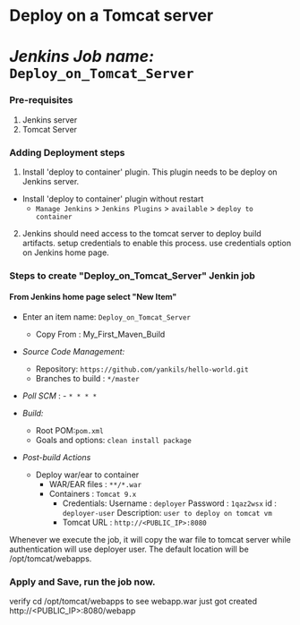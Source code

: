 # Deploy on a Tomcat server
# *Jenkins Job name:* `Deploy_on_Tomcat_Server`

### Pre-requisites

1. Jenkins server 
2. Tomcat Server 

### Adding Deployment steps

1. Install 'deploy to container' plugin. This plugin needs to be deploy on Jenkins server. 

  - Install 'deploy to container' plugin without restart  
    - `Manage Jenkins` > `Jenkins Plugins` > `available` > `deploy to container`
 
2. Jenkins should need access to the tomcat server to deploy build artifacts. setup credentials to enable this process. use credentials option on Jenkins home page.

### Steps to create "Deploy_on_Tomcat_Server" Jenkin job
 #### From Jenkins home page select "New Item"
   - Enter an item name: `Deploy_on_Tomcat_Server`
     - Copy From : My_First_Maven_Build
     
   - *Source Code Management:*
      - Repository: `https://github.com/yankils/hello-world.git`
      - Branches to build : `*/master`  
   - *Poll SCM* :      - `* * * *`

   - *Build:*
     - Root POM:`pom.xml`
     - Goals and options: `clean install package`

 - *Post-build Actions*
   - Deploy war/ear to container
      - WAR/EAR files : `**/*.war`
      - Containers : `Tomcat 9.x`
         - Credentials:
               Username	: `deployer`
               Password : `1qaz2wsx`
               id      :  `deployer-user`
               Description: `user to deploy on tomcat vm`
         - Tomcat URL : `http://<PUBLIC_IP>:8080`

Whenever we execute the job, it will copy the war file to tomcat server while authentication will use deployer user. The default location will be /opt/tomcat/webapps.
### Apply and Save, run the job now.
verify 
cd /opt/tomcat/webapps    to see webapp.war  just got created
http://<PUBLIC_IP>:8080/webapp
